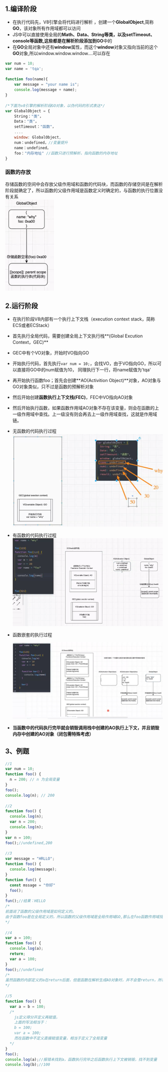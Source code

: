 ## 1.编译阶段

* 在执行代码先，V8引擎会将代码进行解析 ，创建一个**GlobalObject**,简称**GO**，该对象所有作用域都可以访问
* JS中可以直接使用全局的**Math、Data、String等类，**以及**setTimeout、console等函数,**这些都是在解析阶段添加到**GO**中的
* 在**GO**全局对象中还有**window**属性，而这个**window**对象又指向当前的这个**GO**对象,所以window.window.window....可以存在

```js
var num = 10;
var name = 'tqa';

function foo(name){
    var message = "your name is";
    console.log(message + name);
}

/*下面为v8引擎的解析阶段GO对象，以伪代码的形式表达*/
var GlobalObject = {
    String："类"，
    Data："类"，
    setTimeout："函数"，
    ....
    window: GlobalObject,
    num：undefined，//变量提升
    name：undefined，
    foo："内存地址" //函数只进行预解析，指向函数的内存地址
}
```

### 函数的存放

存储函数的空间中会存放父级作用域和函数的代码块，而函数的存储空间是在解析阶段就确定了，所以函数的父级作用域是函数定义时确定的，与函数的执行位置没有关系<br>![image-20220114154846349](image-20220114154846349.png)



## 2.运行阶段

* 在执行阶段V8内部有一个执行上下文栈（execution context stack，简称ECS或者ECStack）

* 首先执行全局代码，需要创建全局上下文执行栈**(Global Excution Context，GEC)**

* GEC中有个VO对象，开始时VO指向GO

* 开始执行代码，首先执行`var num = 10;`，会找VO，由于VO指向GO，所以可以直接将GO中的num赋值为10，
  同理执行下一行，将name赋值为'tqa'
  
* 再开始执行函数foo；首先会创建**AO(Activition Object)**对象，AO对象与GO对象类似，只不过是函数的预解析对象

* 然后开始创建**函数执行上下文栈(FEC)**，FEC中VO指向AO对象

* 然后开始执行函数，如果函数作用域AO对象不存在该变量，则会在函数的上一级作用域中查找。上一级没有则会再去上一级作用域查找，这就是作用域链。

* 无函数的代码执行过程![image-20220113145900150](image-20220113145900150.png)

* 有函数的代码执行过程![image-20220114155856503](image-20220114155856503.png)

* 函数嵌套的执行过程

  ![image-20220810172608361](01.JS执行代码的过程.assets/image-20220810172608361.png)

* **当函数中的代码执行完毕就会销毁调用栈中创建的AO执行上下文，并且销毁内存中创建的AO对象（闭包需特殊考虑）**

## 3、例题

```js
//1
var num = 10;
function foo() {
  n = 200; // n 为全局变量
}
foo();
console.log(n); // 200

//2
function foo() {
  console.log(n);
  var n = 200;
  console.log(n);
}
var n = 100;
foo();//undefined,200

//3
var message = "HRLLO";
function foo() {
  console.log(message);
}
function fun() {
  const mssage = "你好"
  foo();
}
fun();//结果：HELLO
/*
前面说了函数的父级作用域是如何定义的。
由于函数foo是在全局定义的，所以函数的父级作用域是全局作用域GO,那么在foo函数作用域找不到message，则会去全局作用域查找
*/

//4
var a = 100;
function foo() {
  console.log(a);
  return;
  var a = 100;
}
foo();//undefined
/*
虽然函数的内部定义的a在return后面，但是函数在解析生成AO对象时，并不会管return，所有的变量都会解析，之后执行阶段才会解析
*/

//5
function foo() {
  var a = b = 100;
  /* 
    js定义得分开定义再赋值，
    上面的写法相当于：
    b = 100;
    var a = 100;
    而在函数中不定义直接赋值变量，相当于定义了全局变量
  */
}
foo();
console.log(a);//报错未找到a，函数执行完毕之后函数执行上下文被销毁，找不到变量
console.log(b);//100
```



